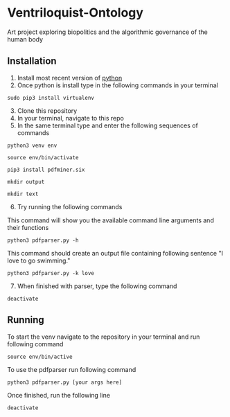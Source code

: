 # Ventriloquist-Ontology
Art project exploring biopolitics and the algorithmic governance of the human body

## Installation
1. Install most recent version of [python](https://www.python.org)
2. Once python is install type in the following commands in your terminal 

`sudo pip3 install virtualenv`

3. Clone this repository
4. In your terminal, navigate to this repo
5. In the same terminal type and enter the following sequences of commands

`python3 venv env`

`source env/bin/activate`

`pip3 install pdfminer.six`

`mkdir output`

`mkdir text`


6. Try running the following commands

This command will show you the available command line arguments and their functions

`python3 pdfparser.py -h`

This command should create an output file containing following sentence "I love to go swimming."

`python3 pdfparser.py -k love`

7. When finished with parser, type the following command

`deactivate`

## Running 

To start the venv navigate to the repository in your terminal and run following command 

`source env/bin/active`

To use the pdfparser run following command 

`python3 pdfparser.py [your args here]`

Once finished, run the following line

`deactivate`

